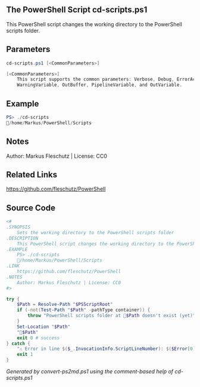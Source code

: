 ## The PowerShell Script **cd-scripts.ps1**

This PowerShell script changes the working directory to the PowerShell scripts folder.

## Parameters
```powershell
cd-scripts.ps1 [<CommonParameters>]

[<CommonParameters>]
    This script supports the common parameters: Verbose, Debug, ErrorAction, ErrorVariable, WarningAction, 
    WarningVariable, OutBuffer, PipelineVariable, and OutVariable.
```

## Example
```powershell
PS> ./cd-scripts
📂/home/Markus/PowerShell/Scripts

```

## Notes
Author: Markus Fleschutz | License: CC0

## Related Links
https://github.com/fleschutz/PowerShell

## Source Code
```powershell
<#
.SYNOPSIS
	Sets the working directory to the PowerShell scripts folder
.DESCRIPTION
	This PowerShell script changes the working directory to the PowerShell scripts folder.
.EXAMPLE
	PS> ./cd-scripts
	📂/home/Markus/PowerShell/Scripts
.LINK
	https://github.com/fleschutz/PowerShell
.NOTES
	Author: Markus Fleschutz | License: CC0
#>

try {
	$Path = Resolve-Path "$PSScriptRoot"
	if (-not(Test-Path "$Path" -pathType container)) {
		throw "PowerShell scripts folder at 📂$Path doesn't exist (yet)"
	}
	Set-Location "$Path"
	"📂$Path"
	exit 0 # success
} catch {
	"⚠️ Error in line $($_.InvocationInfo.ScriptLineNumber): $($Error[0])"
	exit 1
}
```

*Generated by convert-ps2md.ps1 using the comment-based help of cd-scripts.ps1*
